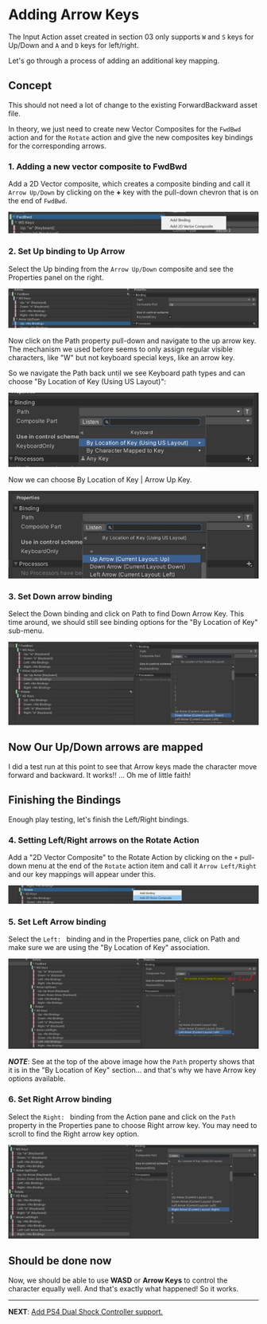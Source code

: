 # Adding Arrow Keys

The Input Action asset created in section 03 only supports
`W` and `S` keys for Up/Down and `A` and `D` keys for left/right.

Let's go through a process of adding an additional key mapping.

## Concept

This should not need a lot of change to the existing ForwardBackward asset
file.

In theory, we just need to create new Vector Composites for the `FwdBwd` action
and for the `Rotate` action and give the new composites key bindings for the
corresponding arrows.

### 1. Adding a new vector composite to FwdBwd

Add a 2D Vector composite, which creates a composite binding and call it `Arrow Up/Down`
by clicking on the **+** key with the pull-down chevron that is on the end of `FwdBwd`.

![Adding a 2D vector](./images/05--1-add-vector-composite-to-fwdbwd.jpg)

### 2. Set Up binding to Up Arrow

Select the Up binding from the `Arrow Up/Down` composite and see the Properties panel
on the right.

![select Up binding](./images/05--2-select-Up-binding.jpg)

Now click on the Path property pull-down and navigate to the up arrow key.
The mechanism we used before seems to only assign regular visible characters, like "W"
but not keyboard special keys, like an arrow key.

So we navigate the Path back until we see Keyboard path types and can choose
"By Location of Key (Using US Layout)":

![Navigate back to Keyboard options.](./images/05--2-navigate-to-key-layout.jpg)

Now we can choose By Location of Key | Arrow Up Key.

![Go to By Location of Key and then Arrow Up](./images/05--2-up-arrow-key-by-keyboard-layout.jpg)

### 3. Set Down arrow binding

Select the Down binding and click on Path to find Down Arrow Key.
This time around, we should still see binding options for the "By Location of Key" 
sub-menu.

![Map Down Arrow Key](./images/05--3-map-down-arrow.jpg)

## Now Our Up/Down arrows are mapped

I did a test run at this point to see that Arrow keys made the character move
forward and backward. It works!! ... Oh me of little faith!

## Finishing the Bindings

Enough play testing, let's finish the Left/Right bindings.

### 4. Setting Left/Right arrows on the Rotate Action

Add a "2D Vector Composite" to the Rotate Action by clicking on the `+` pull-down menu at the
end of the `Rotate` action item and call it `Arrow Left/Right` and our key mappings will appear under this.

![Create 2D Composite for Rotate](./images/05--4-create-2D-composite-for-Rotate.jpg)

### 5. Set Left Arrow binding

Select the `Left: ` binding and in the Properties pane, click on Path and make sure
we are using the "By Location of Key" association.

![Add left arrow key binding.](./images/05--5-add-left-arrow-binding.jpg)

***NOTE***: See at the top of the above image how the `Path` property shows that it is
in the "By Location of Key" section... and that's why we have Arrow key options available.

### 6. Set Right Arrow binding

Select the `Right: ` binding from the Action pane and click on the `Path` property in the
Properties pane to choose Right arrow key. You may need to scroll to find the Right arrow
key option.

![Select Right arrow key](./images/05--6-map-right-arrow-key.jpg)

## Should be done now

Now, we should be able to use **WASD** or **Arrow Keys** to control the character equally well.
And that's exactly what happened! So it works.

----------------------------------------------------------------------

**NEXT**:  [Add PS4 Dual Shock Controller support.](./06-ps4-controller.md)